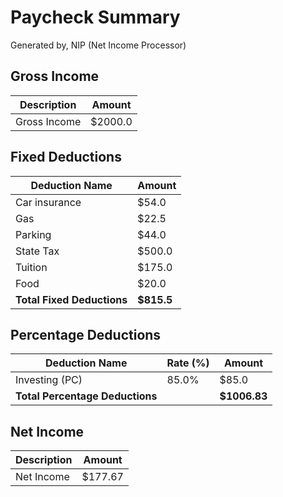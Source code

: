 # Paycheck Summary
Generated by, NIP (Net Income Processor)

## Gross Income
| Description | Amount |
|-------------|--------|
| Gross Income | $2000.0 |

## Fixed Deductions
| Deduction Name | Amount |
|----------------|--------|
| Car insurance | $54.0 |
| Gas | $22.5 |
| Parking | $44.0 |
| State Tax | $500.0 |
| Tuition | $175.0 |
| Food | $20.0 |
| **Total Fixed Deductions** | **$815.5** |

## Percentage Deductions
| Deduction Name | Rate (%) | Amount |
|----------------|----------|--------|
| Investing (PC) | 85.0% | $85.0 |
| **Total Percentage Deductions** |  | **$1006.83** |

## Net Income
| Description | Amount |
|-------------|--------|
| Net Income | $177.67 |
